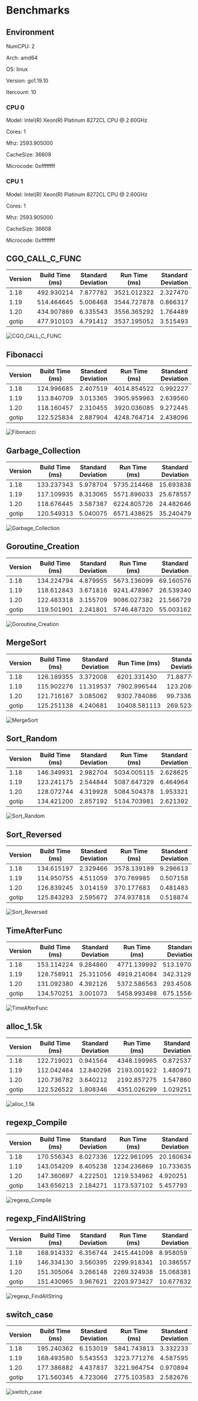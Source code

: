 # Benchmarks

## Environment

NumCPU: 2

Arch: amd64

OS: linux

Version: go1.19.10

Itercount: 10

### CPU 0

Model: Intel(R) Xeon(R) Platinum 8272CL CPU @ 2.60GHz

Cores: 1

Mhz: 2593.905000

CacheSize: 36608

Microcode: 0xffffffff

### CPU 1

Model: Intel(R) Xeon(R) Platinum 8272CL CPU @ 2.60GHz

Cores: 1

Mhz: 2593.905000

CacheSize: 36608

Microcode: 0xffffffff

## CGO_CALL_C_FUNC

| Version | Build Time (ms) | Standard Deviation | Run Time (ms) | Standard Deviation |
| ------ | ------ | ------ | ------ | ------ |
| 1.18 | 492.930214 | 7.877782 | 3521.012322 | 2.327470 |
| 1.19 | 514.464645 | 5.006468 | 3544.727878 | 0.866317 |
| 1.20 | 434.907869 | 6.335543 | 3556.365292 | 1.764489 |
| gotip | 477.910103 | 4.791412 | 3537.195052 | 3.515493 |

![CGO_CALL_C_FUNC](./CGO_CALL_C_FUNC__1eb049ef6b.png)

## Fibonacci

| Version | Build Time (ms) | Standard Deviation | Run Time (ms) | Standard Deviation |
| ------ | ------ | ------ | ------ | ------ |
| 1.18 | 124.996685 | 2.407519 | 4014.854522 | 0.992227 |
| 1.19 | 113.840709 | 3.013365 | 3905.959963 | 2.639560 |
| 1.20 | 118.160457 | 2.310455 | 3920.036085 | 9.272445 |
| gotip | 122.525834 | 2.887904 | 4248.764714 | 2.438096 |

![Fibonacci](./Fibonacci__016be0f0bc.png)

## Garbage_Collection

| Version | Build Time (ms) | Standard Deviation | Run Time (ms) | Standard Deviation |
| ------ | ------ | ------ | ------ | ------ |
| 1.18 | 133.237343 | 5.978704 | 5735.214468 | 15.693838 |
| 1.19 | 117.109935 | 8.313065 | 5571.896033 | 25.678557 |
| 1.20 | 118.676445 | 3.587387 | 6224.805726 | 24.482646 |
| gotip | 120.549313 | 5.040075 | 6571.438625 | 35.240479 |

![Garbage_Collection](./Garbage_Collection__f27466590e.png)

## Goroutine_Creation

| Version | Build Time (ms) | Standard Deviation | Run Time (ms) | Standard Deviation |
| ------ | ------ | ------ | ------ | ------ |
| 1.18 | 134.224794 | 4.879955 | 5673.136099 | 69.160576 |
| 1.19 | 118.612843 | 3.671816 | 9241.478967 | 26.539340 |
| 1.20 | 122.483318 | 3.155709 | 9086.027382 | 21.566729 |
| gotip | 119.501901 | 2.241801 | 5746.487320 | 55.003162 |

![Goroutine_Creation](./Goroutine_Creation__c0773f341a.png)

## MergeSort

| Version | Build Time (ms) | Standard Deviation | Run Time (ms) | Standard Deviation |
| ------ | ------ | ------ | ------ | ------ |
| 1.18 | 126.189355 | 3.372008 | 6201.331430 | 71.887707 |
| 1.19 | 115.902276 | 11.319537 | 7902.996544 | 123.208017 |
| 1.20 | 121.716167 | 3.085062 | 9302.784086 | 99.733630 |
| gotip | 125.251138 | 4.240681 | 10408.581113 | 269.523072 |

![MergeSort](./MergeSort__619024e898.png)

## Sort_Random

| Version | Build Time (ms) | Standard Deviation | Run Time (ms) | Standard Deviation |
| ------ | ------ | ------ | ------ | ------ |
| 1.18 | 146.349931 | 2.982704 | 5034.005115 | 2.628625 |
| 1.19 | 123.241175 | 2.544844 | 5087.647329 | 6.464964 |
| 1.20 | 128.072744 | 4.319928 | 5084.504378 | 1.953321 |
| gotip | 134.421200 | 2.857192 | 5134.703981 | 2.621392 |

![Sort_Random](./Sort_Random__7a0a58c9e3.png)

## Sort_Reversed

| Version | Build Time (ms) | Standard Deviation | Run Time (ms) | Standard Deviation |
| ------ | ------ | ------ | ------ | ------ |
| 1.18 | 134.615197 | 2.329466 | 3578.139189 | 9.296613 |
| 1.19 | 114.950755 | 4.511059 | 370.769985 | 0.507158 |
| 1.20 | 126.839245 | 3.014159 | 370.177683 | 0.481483 |
| gotip | 125.843293 | 2.595672 | 374.937818 | 0.518874 |

![Sort_Reversed](./Sort_Reversed__4f239a2e28.png)

## TimeAfterFunc

| Version | Build Time (ms) | Standard Deviation | Run Time (ms) | Standard Deviation |
| ------ | ------ | ------ | ------ | ------ |
| 1.18 | 153.114224 | 9.284860 | 4771.139992 | 513.197047 |
| 1.19 | 128.758911 | 25.311056 | 4919.214084 | 342.312914 |
| 1.20 | 131.092380 | 4.392126 | 5372.586563 | 293.450840 |
| gotip | 134.570251 | 3.001073 | 5458.993498 | 675.155666 |

![TimeAfterFunc](./TimeAfterFunc__b4a2fe2bf5.png)

## alloc_1.5k

| Version | Build Time (ms) | Standard Deviation | Run Time (ms) | Standard Deviation |
| ------ | ------ | ------ | ------ | ------ |
| 1.18 | 122.719021 | 0.941564 | 4348.199965 | 0.872537 |
| 1.19 | 112.042464 | 12.840298 | 2193.001922 | 1.480971 |
| 1.20 | 120.736782 | 3.640212 | 2192.857275 | 1.547860 |
| gotip | 122.526522 | 1.808346 | 4351.026299 | 1.029251 |

![alloc_1.5k](./alloc_1.5k__78691b2f49.png)

## regexp_Compile

| Version | Build Time (ms) | Standard Deviation | Run Time (ms) | Standard Deviation |
| ------ | ------ | ------ | ------ | ------ |
| 1.18 | 170.556343 | 8.027336 | 1222.961095 | 20.160634 |
| 1.19 | 143.054209 | 8.405238 | 1234.236869 | 10.733635 |
| 1.20 | 147.360697 | 4.222501 | 1219.534962 | 4.920251 |
| gotip | 143.656213 | 2.184271 | 1173.537102 | 5.457793 |

![regexp_Compile](./regexp_Compile__b52c0e0ed5.png)

## regexp_FindAllString

| Version | Build Time (ms) | Standard Deviation | Run Time (ms) | Standard Deviation |
| ------ | ------ | ------ | ------ | ------ |
| 1.18 | 168.914332 | 6.356744 | 2415.441098 | 8.958059 |
| 1.19 | 146.334130 | 3.560395 | 2299.918341 | 10.386557 |
| 1.20 | 151.305064 | 3.266148 | 2269.324938 | 15.068381 |
| gotip | 151.430965 | 3.967621 | 2203.973427 | 10.677632 |

![regexp_FindAllString](./regexp_FindAllString__efbe67306d.png)

## switch_case

| Version | Build Time (ms) | Standard Deviation | Run Time (ms) | Standard Deviation |
| ------ | ------ | ------ | ------ | ------ |
| 1.18 | 195.240362 | 6.153019 | 5841.743813 | 3.332233 |
| 1.19 | 168.493580 | 5.543553 | 3223.771276 | 4.587595 |
| 1.20 | 177.386882 | 4.437837 | 3221.964754 | 0.970894 |
| gotip | 171.560345 | 4.723066 | 2775.103583 | 2.582676 |

![switch_case](./switch_case__725e73000e.png)

